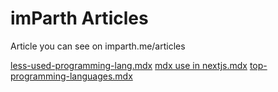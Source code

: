 # imParth Articles

Article you can see on imparth.me/articles


[less-used-programming-lang.mdx](/less-used-programming-lang.mdx)
[mdx use in nextjs.mdx](/mdx%20%use%20%in%20%nextjs.mdx)
[top-programming-languages.mdx](/top-programming-languages.mdx)
